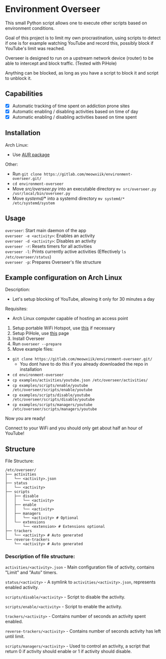 # Environment Overseer

This small Python script allows one to execute other scripts based on environment conditions.

Goal of this project is to limit my own procrastination, using scripts to detect if one is for example watching 
YouTube and record this, possibly block if YouTube's limit was reached.

Overseer is designed to run on a upstream network device (router) to be able to intercept and block traffic. (Tested with PiHole)

Anything can be blocked, as long as you have a script to block it and script to unblock it.

## Capabilities

* [X] Automatic tracking of time spent on addiction prone sites
* [X] Automatic enabling / disabling activities based on time of day
* [X] Automatic enabling / disabling activities based on time spent

## Installation

Arch Linux: 
- Use [AUR package](https://aur.archlinux.org/packages/environment-overseer-git/)

Other:
- Run `git clone https://gitlab.com/meowxiik/environment-overseer.git/`
- `cd environment-overseer`
- Move *src/overseer.py* into an executable directory `mv src/overseer.py /usr/local/bin/overseer.py`
- Move *systemd/** into a systemd directory `mv systemd/* /etc/systemd/system`

## Usage

`overseer`: Start main daemon of the app   
`overseer -e <activity>`: Enables an activity  
`overseer -d <activity>`: Disables an activity  
`overseer -r`: Resets timers for all activities  
`overseer -l`: Prints currently active activities (Effectively `ls /etc/overseer/status`)  
`overseer -p`: Prepares Overseer's file structure

## Example configuration on Arch Linux

Description:
 * Let's setup blocking of YouTube, allowing it only for 30 minutes a day
 
Requisites:
* Arch Linux computer capable of hosting an access point

1. Setup portable WiFi Hotspot, use [this](https://wiki.archlinux.org/index.php/Software_access_point) if necessary
2. Setup PiHole, use [this](https://wiki.archlinux.org/index.php/Pi-hole) page
3. Install Overseer
4. Run `overseer --prepare`
5. Move example files:
 - `git clone https://gitlab.com/meowxiik/environment-overseer.git/`
    - You dont have to do this if you already downloaded the repo in installation
 - `cd environment-overseer`
 - `cp examples/activities/youtube.json /etc/overseer/activities/`
 - `cp examples/scripts/enable/youtube /etc/overseer/scripts/enable/youtube`
 - `cp examples/scripts/disable/youtube /etc/overseer/scripts/disable/youtube`
 - `cp examples/scripts/managers/youtube /etc/overseer/scripts/managers/youtube`

Now you are ready!

Connect to your WiFi and you should only get about half an hour of YouTube!

## Structure

File Structure:
```
/etc/overseer/
├── activities
│   └── <activity>.json
├── status
│   └── <activity>
├── scripts
│   ├── disable
│   │   └── <activity>
│   ├── enable
│   │   └── <activity>
│   ├── managers 
│   │   └── <activity> # Optional
│   └── extensions
│       └── <extension> # Extensions optional
├── trackers
│   └── <activity> # Auto generated
└── reverse-trackers
    └── <activity> # Auto generated
```

### Description of file structure:

`activities/<activity>.json` - 
Main configuration file of activity, contains "Limit" and "Auto" timers.

`status/<activity>` -
A symlink to `activities/<activity>.json`, represents enabled activity.

`scripts/disable/<activity>` - 
Script to disable the activity.

`scripts/enable/<activity>` - 
Script to enable the activity.

`trackers/<activity>` -
 Contains number of seconds an activity spent enabled.

`reverse-trackers/<activity>` -
 Contains number of seconds activity has left until limit.

`scripts/managers/<activity>` -
Used to control an activity, a script that return 0 if activity should enable or 1 if activity should disable.


